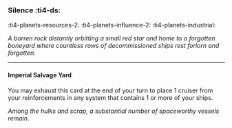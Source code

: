 ### Silence :ti4-ds:

:ti4-planets-resources-2: :ti4-planets-influence-2: :ti4-planets-industrial:

*A barren rock distantly orbitting a small red star and home to a forgotten boneyard where countless rows of decommissioned ships rest forlorn and forgotten.*

---

#### Imperial Salvage Yard

You may exhaust this card at the end of your turn to place 1 cruiser from your reinforcements in any system that contains 1 or more of your ships.

*Among the hulks and scrap, a substantial number of spaceworthy vessels remain.*